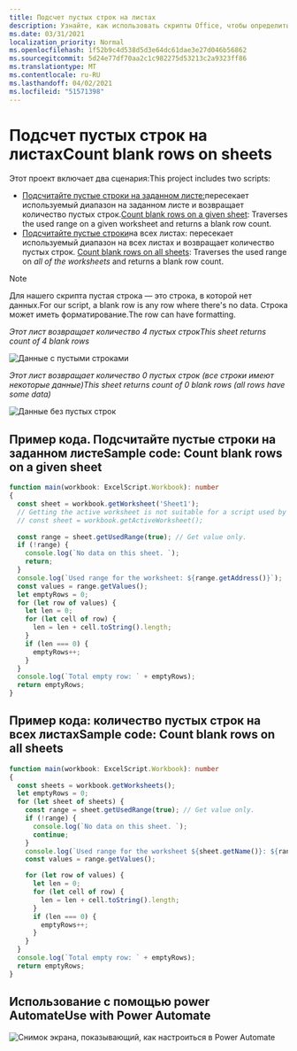 ```yaml
---
title: Подсчет пустых строк на листах
description: Узнайте, как использовать скрипты Office, чтобы определить, есть ли пустые строки вместо данных в листах, а затем сообщить количество пустых строк, которые будут использоваться в потоке Power Automate.
ms.date: 03/31/2021
localization_priority: Normal
ms.openlocfilehash: 1f52b9c4d538d5d3e64dc61dae3e27d046b56862
ms.sourcegitcommit: 5d24e77df70aa2c1c982275d53213c2a9323ff86
ms.translationtype: MT
ms.contentlocale: ru-RU
ms.lasthandoff: 04/02/2021
ms.locfileid: "51571398"
---
```

# <a name="count-blank-rows-on-sheets"></a><span data-ttu-id="8ea03-103">Подсчет пустых строк на листах</span><span class="sxs-lookup"><span data-stu-id="8ea03-103">Count blank rows on sheets</span></span>

<span data-ttu-id="8ea03-104">Этот проект включает два сценария:</span><span class="sxs-lookup"><span data-stu-id="8ea03-104">This project includes two scripts:</span></span>

* <span data-ttu-id="8ea03-105">[Подсчитайте пустые строки на заданном листе:](#sample-code-count-blank-rows-on-a-given-sheet)пересекает используемый диапазон на заданном листе и возвращает количество пустых строк.</span><span class="sxs-lookup"><span data-stu-id="8ea03-105">[Count blank rows on a given sheet](#sample-code-count-blank-rows-on-a-given-sheet): Traverses the used range on a given worksheet and returns a blank row count.</span></span>
* <span data-ttu-id="8ea03-106">[Подсчитайте пустые строки](#sample-code-count-blank-rows-on-all-sheets)на всех листах: пересекает используемый диапазон на всех листах и возвращает количество пустых строк. </span><span class="sxs-lookup"><span data-stu-id="8ea03-106">[Count blank rows on all sheets](#sample-code-count-blank-rows-on-all-sheets): Traverses the used range on _all of the worksheets_ and returns a blank row count.</span></span>

> [!NOTE]
> <span data-ttu-id="8ea03-107">Для нашего скрипта пустая строка — это строка, в которой нет данных.</span><span class="sxs-lookup"><span data-stu-id="8ea03-107">For our script, a blank row is any row where there's no data.</span></span> <span data-ttu-id="8ea03-108">Строка может иметь форматирование.</span><span class="sxs-lookup"><span data-stu-id="8ea03-108">The row can have formatting.</span></span>

<span data-ttu-id="8ea03-109">_Этот лист возвращает количество 4 пустых строк_</span><span class="sxs-lookup"><span data-stu-id="8ea03-109">_This sheet returns count of 4 blank rows_</span></span>

![Данные с пустыми строками](../../images/blank-rows.png)

<span data-ttu-id="8ea03-111">_Этот лист возвращает количество 0 пустых строк (все строки имеют некоторые данные)_</span><span class="sxs-lookup"><span data-stu-id="8ea03-111">_This sheet returns count of 0 blank rows (all rows have some data)_</span></span>

![Данные без пустых строк](../../images/no-blank-rows.png)

## <a name="sample-code-count-blank-rows-on-a-given-sheet"></a><span data-ttu-id="8ea03-113">Пример кода. Подсчитайте пустые строки на заданном листе</span><span class="sxs-lookup"><span data-stu-id="8ea03-113">Sample code: Count blank rows on a given sheet</span></span>

```TypeScript
function main(workbook: ExcelScript.Workbook): number
{
  const sheet = workbook.getWorksheet('Sheet1'); 
  // Getting the active worksheet is not suitable for a script used by Power Automate.
  // const sheet = workbook.getActiveWorksheet();
  
  const range = sheet.getUsedRange(true); // Get value only.
  if (!range) {
    console.log(`No data on this sheet. `);
    return;
  }
  console.log(`Used range for the worksheet: ${range.getAddress()}`);
  const values = range.getValues();
  let emptyRows = 0;
  for (let row of values) {
    let len = 0; 
    for (let cell of row) {
      len = len + cell.toString().length;
    }
    if (len === 0) { 
      emptyRows++;
    }
  }
  console.log(`Total empty row: ` + emptyRows);
  return emptyRows;
}
```

## <a name="sample-code-count-blank-rows-on-all-sheets"></a><span data-ttu-id="8ea03-114">Пример кода: количество пустых строк на всех листах</span><span class="sxs-lookup"><span data-stu-id="8ea03-114">Sample code: Count blank rows on all sheets</span></span>

```TypeScript
function main(workbook: ExcelScript.Workbook): number
{
  const sheets = workbook.getWorksheets();
  let emptyRows = 0;
  for (let sheet of sheets) { 
    const range = sheet.getUsedRange(true); // Get value only.
    if (!range) {
      console.log(`No data on this sheet. `);
      continue;
    }
    console.log(`Used range for the worksheet ${sheet.getName()}: ${range.getAddress()}`);
    const values = range.getValues();

    for (let row of values) {
      let len = 0;
      for (let cell of row) {
        len = len + cell.toString().length;
      }
      if (len === 0) {
        emptyRows++;
      }
    }
  }
  console.log(`Total empty row: ` + emptyRows);
  return emptyRows;
}
```

## <a name="use-with-power-automate"></a><span data-ttu-id="8ea03-115">Использование с помощью power Automate</span><span class="sxs-lookup"><span data-stu-id="8ea03-115">Use with Power Automate</span></span>

![Снимок экрана, показывающий, как настроиться в Power Automate](../../images/use-in-power-automate.png)
